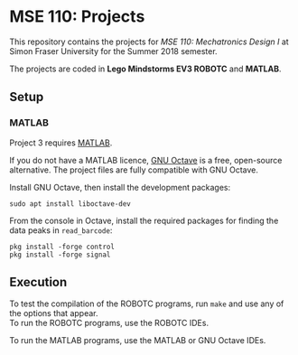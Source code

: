 # MSE 110: Projects

This repository contains the projects for _MSE 110: Mechatronics Design I_ at Simon Fraser University for the Summer 2018 semester.

The projects are coded in **Lego Mindstorms EV3 ROBOTC** and **MATLAB**.

## Setup

### MATLAB

Project 3 requires [MATLAB](https://www.mathworks.com/products/matlab.html).

If you do not have a MATLAB licence, [GNU Octave](https://www.gnu.org/software/octave/) is a free, open-source alternative. The project files are fully compatible with GNU Octave.

Install GNU Octave, then install the development packages:
```
sudo apt install liboctave-dev
```

From the console in Octave, install the required packages for finding the data peaks in `read_barcode`:
```
pkg install -forge control
pkg install -forge signal
```

## Execution

To test the compilation of the ROBOTC programs, run `make` and use any of the options that appear.  
To run the ROBOTC programs, use the ROBOTC IDEs.

To run the MATLAB programs, use the MATLAB or GNU Octave IDEs.